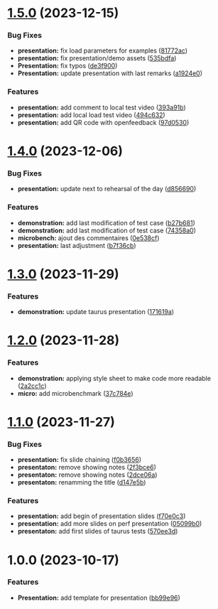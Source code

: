 # [1.5.0](https://github.com/Zenika/perf-test-presentation/compare/1.4.0...1.5.0) (2023-12-15)


### Bug Fixes

* **presentation:** fix load parameters for examples ([81772ac](https://github.com/Zenika/perf-test-presentation/commit/81772ac702f98685abe1af5c873b73393a7e46b5))
* **presentation:** fix presentation/demo assets ([535bdfa](https://github.com/Zenika/perf-test-presentation/commit/535bdfabcf544b6ec9fdd16e98a3f382b5e40e17))
* **Presentation:** fix typos ([de3f900](https://github.com/Zenika/perf-test-presentation/commit/de3f900fd52bc22678c114dbcc758f59c15786a0))
* **Presentation:** update presentation with last remarks ([a1924e0](https://github.com/Zenika/perf-test-presentation/commit/a1924e0475f6e9861b8f69dc02ccf47bbdeb9692))


### Features

* **presentation:** add comment to local test video ([393a91b](https://github.com/Zenika/perf-test-presentation/commit/393a91bc41884c846ebbbe6d90ed7e1abeb950a3))
* **presentation:** add local load test video ([494c632](https://github.com/Zenika/perf-test-presentation/commit/494c6321046ee7060ec6efcf240718b4d9b3ca97))
* **presentation:** add QR code with openfeedback ([97d0530](https://github.com/Zenika/perf-test-presentation/commit/97d05303df26696bf908e22d11c22198da99cdf2))

# [1.4.0](https://github.com/Zenika/perf-test-presentation/compare/1.3.0...1.4.0) (2023-12-06)


### Bug Fixes

* **presentation:** update next to rehearsal of the day ([d856690](https://github.com/Zenika/perf-test-presentation/commit/d8566901029c0232563309dc15eb0059e49dc4f6))


### Features

* **demonstration:** add last modification of test case ([b27b681](https://github.com/Zenika/perf-test-presentation/commit/b27b681627c0fefeb354440c15d67fde5163e069))
* **demonstration:** add last modification of test case ([74358a0](https://github.com/Zenika/perf-test-presentation/commit/74358a0e2636440c6d7f7af7b3b3b9f7693d8bb2))
* **microbench:** ajout des commentaires ([0e538cf](https://github.com/Zenika/perf-test-presentation/commit/0e538cff73c2c7c6767e4cc712109e6b19caddf6))
* **presentation:** last adjustment ([b7f36cb](https://github.com/Zenika/perf-test-presentation/commit/b7f36cbe430612a85df2176cd3c564b57ed85dce))

# [1.3.0](https://github.com/Zenika/perf-test-presentation/compare/1.2.0...1.3.0) (2023-11-29)


### Features

* **demonstration:** update taurus presentation ([171619a](https://github.com/Zenika/perf-test-presentation/commit/171619a72975526d5a181ba19be64180a8680e3c))

# [1.2.0](https://github.com/Zenika/perf-test-presentation/compare/1.1.0...1.2.0) (2023-11-28)


### Features

* **demonstration:** applying style sheet to make code more readable ([2a2cc1c](https://github.com/Zenika/perf-test-presentation/commit/2a2cc1cbacbc99318823b1333908511f9195d704))
* **micro:** add microbenchmark ([37c784e](https://github.com/Zenika/perf-test-presentation/commit/37c784ea3fd7d5ce6d3af593df9acb0b4708f926))

# [1.1.0](https://github.com/Zenika/perf-test-presentation/compare/1.0.0...1.1.0) (2023-11-27)


### Bug Fixes

* **presentation:** fix slide chaining ([f0b3656](https://github.com/Zenika/perf-test-presentation/commit/f0b3656f2aed30a85f4ec658e4ac88cc8018639e))
* **presentaton:** remove showing notes ([2f3bce6](https://github.com/Zenika/perf-test-presentation/commit/2f3bce6e388bf5651ae9b884e2c05f435e8f6f16))
* **presentaton:** remove showing notes ([2dce06a](https://github.com/Zenika/perf-test-presentation/commit/2dce06af11a60b97b0f67a46dbd481094b08daf0))
* **presentaton:** renamming the title ([d147e5b](https://github.com/Zenika/perf-test-presentation/commit/d147e5baaf34162bbaa8b138362b9af871065d7c))


### Features

* **presentation:** add begin of presentation slides ([f70e0c3](https://github.com/Zenika/perf-test-presentation/commit/f70e0c33ff9410c447be138ef658c32793233a8f))
* **presentation:** add more slides on perf presentation ([05099b0](https://github.com/Zenika/perf-test-presentation/commit/05099b049731821d7cc365e46e75be9c73b35916))
* **presentaton:** add first slides of taurus tests ([570ee3d](https://github.com/Zenika/perf-test-presentation/commit/570ee3dcbccdb3c3be1dcbbbb86ad249741bc407))

# 1.0.0 (2023-10-17)


### Features

* **Presentation:** add template for presentation ([bb99e96](https://github.com/Zenika/perf-test-presentation/commit/bb99e9625d10c0f02e5cc7a1c2b5707ca73ef9b7))
